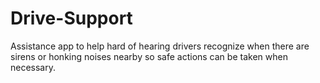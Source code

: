 # Drive-Support
Assistance app to help hard of hearing drivers recognize when there are sirens or honking noises nearby so safe actions can be taken when necessary.
